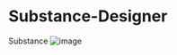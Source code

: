 # Substance-Designer
Substance
![image](https://github.com/MasterWangdaoyong/Substance-Designer/tree/master/GifShow/test_sbsar_20170501.gif)

